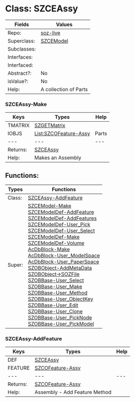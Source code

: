 
# Class:	SZCEAssy

| Fields | Values |
| --------- | --------- |
| Repo: | [soz-live](/repos/soz-live.html) |
| Superclass: | [SZCEModel](SZCEModel.html) |
| Subclasses: |  |
| Interfaces: |  |
| Interfaced: |  |
| Abstract?: | No |
| isValue?: | No |
| Help: | A collection of Parts |

### SZCEAssy-Make

| Keys | Types | Help |
| --------- | --------- | --------- |
| TMATRIX | [SZGETMatrix](SZGETMatrix.html) |  |
| IOBJS | [List:SZCOFeature-Assy](SZCOFeature-Assy.html) | Parts |
| --- | --- | --- |
| Returns: | [SZCEAssy](SZCEAssy.html) |
| Help: | Makes an Assembly  |


## Functions:

| Types | Functions |
| --------- | --------- |
| Class: | [SZCEAssy-AddFeature](#SZCEAssy-AddFeature) |
| Super: | [SZCEModel-Make](SZCEModel.html) <br> [SZCEModelDef-AddFeature](SZCEModelDef.html) <br> [SZCEModelDef-AddFeatures](SZCEModelDef.html) <br> [SZCEModelDef-User_Pick](SZCEModelDef.html) <br> [SZCEModelDef-User_Select](SZCEModelDef.html) <br> [SZCEModelDef-Make](SZCEModelDef.html) <br> [SZCEModelDef-Volume](SZCEModelDef.html) <br> [AcDbBlock-Make](AcDbBlock.html) <br> [AcDbBlock-User_ModelSpace](AcDbBlock.html) <br> [AcDbBlock-User_PaperSpace](AcDbBlock.html) <br> [SZOBObject-AddMetaData](SZOBObject.html) <br> [SZOBObject->SOZFile](SZOBObject.html) <br> [SZOBBase-User_Select](SZOBBase.html) <br> [SZOBBase-User_Make](SZOBBase.html) <br> [SZOBBase-User_Method](SZOBBase.html) <br> [SZOBBase-User_ObjectKey](SZOBBase.html) <br> [SZOBBase-User_Edit](SZOBBase.html) <br> [SZOBBase-User_Clone](SZOBBase.html) <br> [SZOBBase-User_PickNode](SZOBBase.html) <br> [SZOBBase-User_PickModel](SZOBBase.html) |


### SZCEAssy-AddFeature

| Keys | Types | Help |
| --------- | --------- | --------- |
| DEF | [SZCEAssy](SZCEAssy.html) |  |
| FEATURE | [SZCOFeature-Assy](SZCOFeature-Assy.html) |  |
| --- | --- | --- |
| Returns: | [SZCOFeature-Assy](SZCOFeature-Assy.html) |
| Help: | Assembly - Add Feature Method |

